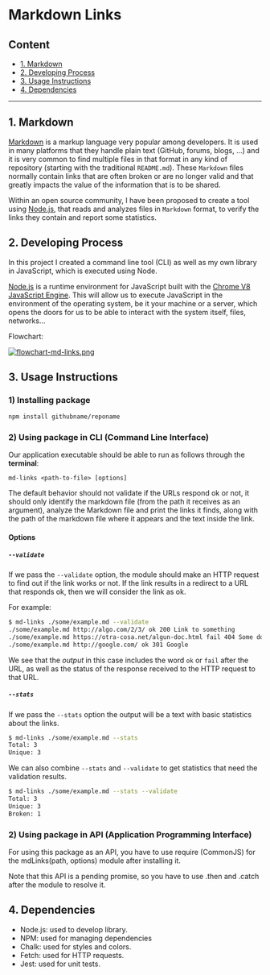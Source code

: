 # Markdown Links

## Content

* [1. Markdown](#1-markdown)
* [2. Developing Process](#2-developing-process)
* [3. Usage Instructions](#3-usage-instructions)
* [4. Dependencies](#4-dependencies)

***

## 1. Markdown

[Markdown](https://es.wikipedia.org/wiki/Markdown) is a markup language very popular among developers. It is used in many platforms that
they handle plain text (GitHub, forums, blogs, ...) and it is very common to find multiple files in that format in any kind of repository
(starting with the traditional `README.md`). These `Markdown` files normally contain links that are often broken or are no longer valid and that greatly impacts the value of the information that is to be shared.

Within an open source community, I have been proposed to create a tool using [Node.js](https://nodejs.org/), that reads and analyzes files in `Markdown` format, to verify the links they contain and report some statistics.


## 2. Developing Process

In this project I created a command line tool (CLI) as well as my own library in JavaScript, which is executed using Node.

[Node.js](https://nodejs.org/en/) is a runtime environment for JavaScript built with the [Chrome V8 JavaScript Engine](https://developers.google.com/v8/). This will allow us to execute JavaScript in the environment of the operating system, be it your machine or a server, which opens the doors for us to be able to interact with the system itself, files, networks...

Flowchart: 

[![flowchart-md-links.png](https://i.postimg.cc/L5z4mrKK/flowchart-md-links.png)](https://postimg.cc/dZVcBNV4)

## 3. Usage Instructions

### 1) Installing package

```sh
npm install githubname/reponame
```

### 2) Using package in CLI (Command Line Interface)

Our application executable should be able to run as follows through the **terminal**:

`md-links <path-to-file> [options]`

The default behavior should not validate if the URLs respond ok or not, it should only identify the markdown file (from the path it receives as an argument), analyze the Markdown file and print the links it finds, along with the path of the markdown file where it appears and the text inside the link.

#### Options

##### `--validate`

If we pass the `--validate` option, the module should make an HTTP request to find out if the link works or not. If the link results in a redirect to a URL that responds ok, then we will consider the link as ok.

For example:

```sh
$ md-links ./some/example.md --validate
./some/example.md http://algo.com/2/3/ ok 200 Link to something
./some/example.md https://otra-cosa.net/algun-doc.html fail 404 Some document
./some/example.md http://google.com/ ok 301 Google
```

We see that the _output_ in this case includes the word `ok` or `fail` after the URL, as well as the status of the response received to the HTTP request to that URL.

##### `--stats`

If we pass the `--stats` option the output will be a text with basic statistics about the links.

```sh
$ md-links ./some/example.md --stats
Total: 3
Unique: 3
```

We can also combine `--stats` and `--validate` to get statistics that need the validation results.

```sh
$ md-links ./some/example.md --stats --validate
Total: 3
Unique: 3
Broken: 1
```

### 2) Using package in API (Application Programming Interface)

For using this package as an API, you have to use require (CommonJS) for the mdLinks(path, options) module after installing it.

Note that this API is a pending promise, so you have to use .then and .catch after the module to resolve it.


## 4. Dependencies

- Node.js: used to develop library.
- NPM: used for managing dependencies
- Chalk: used for styles and colors.
- Fetch: used for HTTP requests.
- Jest: used for unit tests.
